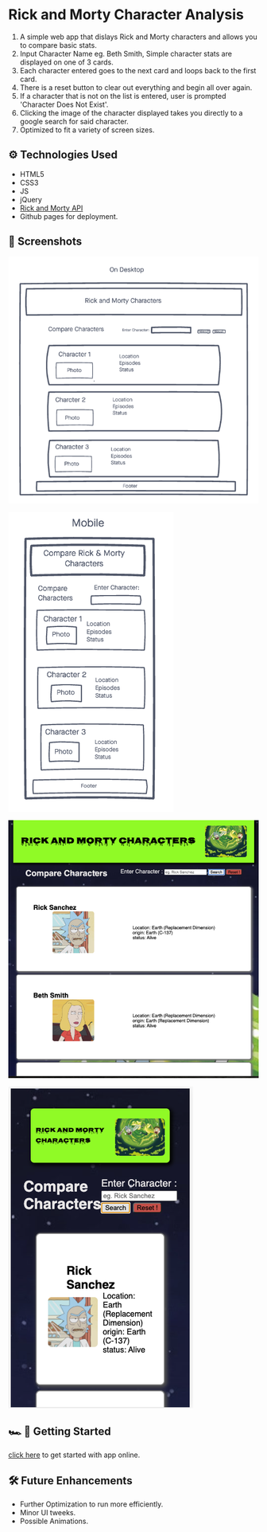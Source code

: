 # Rick and Morty Character Analysis

1. A simple web app that dislays Rick and Morty characters and allows you to compare basic stats.
2. Input Character Name eg. Beth Smith, Simple character stats are displayed on one of 3 cards.
3. Each character entered goes to the next card and loops back to the first card.
4. There is a reset button to clear out everything and begin all over again.
5. If a character that is not on the list is entered, user is prompted 'Character Does Not Exist'.
6. Clicking the image of the character displayed takes you directly to a google search for said character.
7. Optimized to fit a variety of screen sizes.

## ⚙️ Technologies Used
- HTML5
- CSS3
- JS
- jQuery
- [Rick and Morty API](https://rickandmortyapi.com/)
- Github pages for deployment.

## 📸 Screenshots



![Wireframe 1](./imgs/wireframe1.png)

![Wireframe Mobile](./imgs/wireframemobile.png)

![App Screenshot](./imgs/AppOne.png)

![Mobile Screenshot](./imgs/AppMobile.png)

## 🏎 💨 Getting Started

[click here](https://bawumbila.github.io/Rick-and-Morty/) to get started with app online. 


## 🛠 Future Enhancements

- Further Optimization to run more efficiently.
- Minor UI tweeks.
- Possible Animations.